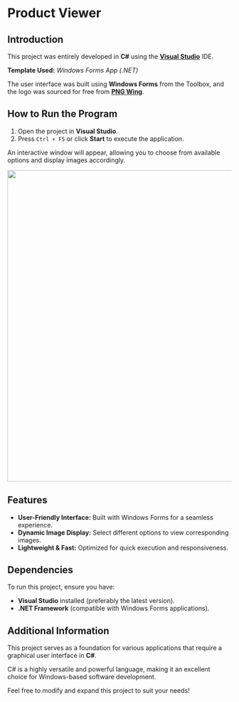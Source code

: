 # Product Viewer

## Introduction

This project was entirely developed in **C#** using the **[Visual Studio](https://visualstudio.microsoft.com/)** IDE.

**Template Used:** *Windows Forms App (.NET)*

The user interface was built using **Windows Forms** from the Toolbox, and the logo was sourced for free from **[PNG Wing](https://www.pngwing.com)**.


## How to Run the Program

1. Open the project in **Visual Studio**.
2. Press `Ctrl + F5` or click **Start** to execute the application.

An interactive window will appear, allowing you to choose from available options and display images accordingly.

<p align="center">
<img src="https://github.com/user-attachments/assets/86c7837f-5e42-4da6-a47a-273578f914ab" alt="" width="700">
</p>


## Features

- **User-Friendly Interface:** Built with Windows Forms for a seamless experience.
- **Dynamic Image Display:** Select different options to view corresponding images.
- **Lightweight & Fast:** Optimized for quick execution and responsiveness.


## Dependencies

To run this project, ensure you have:

- **Visual Studio** installed (preferably the latest version).
- **.NET Framework** (compatible with Windows Forms applications).


## Additional Information

This project serves as a foundation for various applications that require a graphical user interface in **C#**.

C# is a highly versatile and powerful language, making it an excellent choice for Windows-based software development.

Feel free to modify and expand this project to suit your needs!



